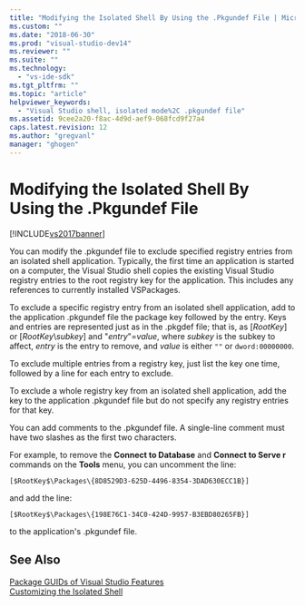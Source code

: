 ```yaml
---
title: "Modifying the Isolated Shell By Using the .Pkgundef File | Microsoft Docs"
ms.custom: ""
ms.date: "2018-06-30"
ms.prod: "visual-studio-dev14"
ms.reviewer: ""
ms.suite: ""
ms.technology: 
  - "vs-ide-sdk"
ms.tgt_pltfrm: ""
ms.topic: "article"
helpviewer_keywords: 
  - "Visual Studio shell, isolated mode%2C .pkgundef file"
ms.assetid: 9cee2a20-f8ac-4d9d-aef9-068fcd9f27a4
caps.latest.revision: 12
ms.author: "gregvanl"
manager: "ghogen"
---
```

# Modifying the Isolated Shell By Using the .Pkgundef File
[!INCLUDE[vs2017banner](../includes/vs2017banner.md)]

You can modify the .pkgundef file to exclude specified registry entries from an isolated shell application. Typically, the first time an application is started on a computer, the Visual Studio shell copies the existing Visual Studio registry entries to the root registry key for the application. This includes any references to currently installed VSPackages.  
  
 To exclude a specific registry entry from an isolated shell application, add to the application .pkgundef file the package key followed by the entry. Keys and entries are represented just as in the .pkgdef file; that is, as [$RootKey$] or [$RootKey$\\*subkey*] and "*entry*"=*value*, where *subkey* is the subkey to affect, *entry* is the entry to remove, and *value* is either `""` or `dword:00000000`.  
  
 To exclude multiple entries from a registry key, just list the key one time, followed by a line for each entry to exclude.  
  
 To exclude a whole registry key from an isolated shell application, add the key to the application .pkgundef file but do not specify any registry entries for that key.  
  
 You can add comments to the .pkgundef file. A single-line comment must have two slashes as the first two characters.  
  
 For example, to remove the **Connect to Database** and **Connect to Serve r** commands on the **Tools** menu, you can uncomment the line:  
  
```  
[$RootKey$\Packages\{8D8529D3-625D-4496-8354-3DAD630ECC1B}]  
```  
  
 and add the line:  
  
```  
[$RootKey$\Packages\{198E76C1-34C0-424D-9957-B3EBD80265FB}]  
```  
  
 to the application's .pkgundef file.  
  
## See Also  
 [Package GUIDs of Visual Studio Features](../extensibility/package-guids-of-visual-studio-features.md)   
 [Customizing the Isolated Shell](../extensibility/customizing-the-isolated-shell.md)

